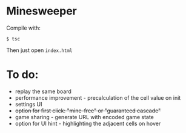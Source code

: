 # Minesweeper

Compile with:

```
$ tsc
```

Then just open `index.html`


# To do:
- replay the same board
- performance improvement - precalculation of the cell value on init
- settings UI
- ~~option for first click: "mine-free" or "guaranteed cascade"~~
- game sharing - generate URL with encoded game state
- option for UI hint - highlighting the adjacent cells on hover